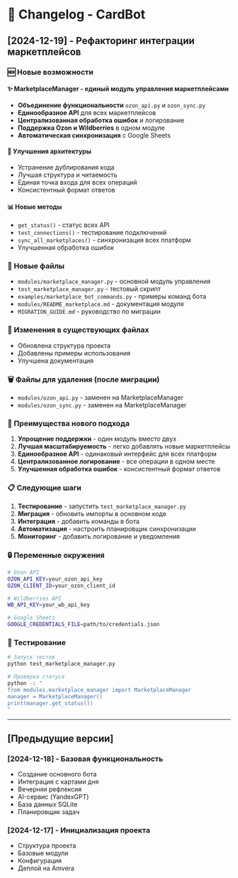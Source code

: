 # 📝 Changelog - CardBot

## [2024-12-19] - Рефакторинг интеграции маркетплейсов

### 🆕 Новые возможности

#### ✨ MarketplaceManager - единый модуль управления маркетплейсами
- **Объединение функциональности** `ozon_api.py` и `ozon_sync.py`
- **Единообразное API** для всех маркетплейсов
- **Централизованная обработка ошибок** и логирование
- **Поддержка Ozon и Wildberries** в одном модуле
- **Автоматическая синхронизация** с Google Sheets

#### 🔧 Улучшения архитектуры
- Устранение дублирования кода
- Лучшая структура и читаемость
- Единая точка входа для всех операций
- Консистентный формат ответов

#### 📊 Новые методы
- `get_status()` - статус всех API
- `test_connections()` - тестирование подключений
- `sync_all_marketplaces()` - синхронизация всех платформ
- Улучшенная обработка ошибок

### 📁 Новые файлы

- `modules/marketplace_manager.py` - основной модуль управления
- `test_marketplace_manager.py` - тестовый скрипт
- `examples/marketplace_bot_commands.py` - примеры команд бота
- `modules/README_marketplace.md` - документация модуля
- `MIGRATION_GUIDE.md` - руководство по миграции

### 🔄 Изменения в существующих файлах

- Обновлена структура проекта
- Добавлены примеры использования
- Улучшена документация

### 🗑️ Файлы для удаления (после миграции)

- `modules/ozon_api.py` - заменен на MarketplaceManager
- `modules/ozon_sync.py` - заменен на MarketplaceManager

### 🚀 Преимущества нового подхода

1. **Упрощение поддержки** - один модуль вместо двух
2. **Лучшая масштабируемость** - легко добавлять новые маркетплейсы
3. **Единообразное API** - одинаковый интерфейс для всех платформ
4. **Централизованное логирование** - все операции в одном месте
5. **Улучшенная обработка ошибок** - консистентный формат ответов

### 📋 Следующие шаги

1. **Тестирование** - запустить `test_marketplace_manager.py`
2. **Миграция** - обновить импорты в основном коде
3. **Интеграция** - добавить команды в бота
4. **Автоматизация** - настроить планировщик синхронизации
5. **Мониторинг** - добавить логирование и уведомления

### 🔒 Переменные окружения

```bash
# Ozon API
OZON_API_KEY=your_ozon_api_key
OZON_CLIENT_ID=your_ozon_client_id

# Wildberries API
WB_API_KEY=your_wb_api_key

# Google Sheets
GOOGLE_CREDENTIALS_FILE=path/to/credentials.json
```

### 🧪 Тестирование

```bash
# Запуск тестов
python test_marketplace_manager.py

# Проверка статуса
python -c "
from modules.marketplace_manager import MarketplaceManager
manager = MarketplaceManager()
print(manager.get_status())
"
```

---

## [Предыдущие версии]

### [2024-12-18] - Базовая функциональность
- Создание основного бота
- Интеграция с картами дня
- Вечерняя рефлексия
- AI-сервис (YandexGPT)
- База данных SQLite
- Планировщик задач

### [2024-12-17] - Инициализация проекта
- Структура проекта
- Базовые модули
- Конфигурация
- Деплой на Amvera
